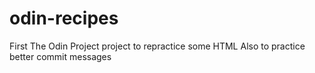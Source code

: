 # odin-recipes

First The Odin Project project to repractice some HTML
Also to practice better commit messages
